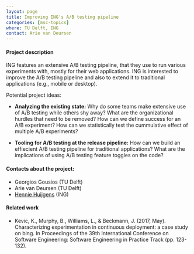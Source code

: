 ```yaml
---
layout: page
title: Improving ING's A/B testing pipeline
categories: [msc-topics]
where: TU Delft, ING
contact: Arie van Deursen
---
```


#### Project description

ING features an extensive A/B testing pipeline, that they use to run various
experiments with, mostly for their web applications. ING is interested
to improve the A/B testing pipeline and also to extend it to traditional
applications (e.g., mobile or desktop).

Potential project ideas:

- **Analyzing the existing state:** Why do some teams make extensive use of A/B
  testing while others shy away? What are the organizational hurdles that need
  to be removed? How can we define success for an A/B experiment? How can we
  statistically test the cummulative effect of multiple A/B experiments?

- **Tooling for A/B testing at the release pipeline:** How can we build an
  effiecient A/B testing pipeline for traditional applications? What are the
  implications of using A/B testing feature toggles on the code?

#### Contacts about the project:

* Georgios Gousios (TU Delft)
* Arie van Deursen (TU Delft)
* [Hennie Huijgens](mailto:hennie.huijgens@ing.com) (ING)

#### Related work

- Kevic, K., Murphy, B., Williams, L., & Beckmann, J. (2017, May). Characterizing experimentation in continuous deployment: a case study on bing. In Proceedings of the 39th International Conference on Software Engineering: Software Engineering in Practice Track (pp. 123-132).
